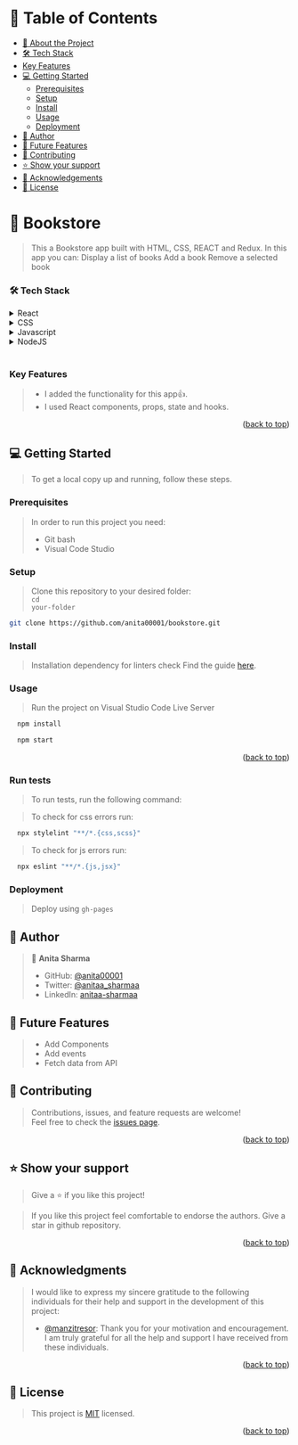 <a name="readme-top"></a>

<!-- TABLE OF CONTENTS -->

# 📗 Table of Contents

- [📖 About the Project](#about-project)
- [🛠 Tech Stack](#tech-stack)
- [Key Features](#key-features)
- [💻 Getting Started](#getting-started)
    - [Prerequisites](#prerequisites)
    - [Setup](#setup)
    - [Install](#install)
    - [Usage](#usage)
    - [Deployment](#triangular_flag_on_post-deployment)
- [👥 Author](#authors)
- [🔭 Future Features](#future-features)
- [🤝 Contributing](#contributing)
- [⭐️ Show your support](#support)
- [🙏 Acknowledgements](#acknowledgements)
- [📝 License](#license)

<!-- PROJECT DESCRIPTION -->

# 📖 Bookstore <a name="about-project"></a>

> This a Bookstore app built with HTML, CSS, REACT and Redux. In this app you can:
> Display a list of books
> Add a book
> Remove a selected book

### 🛠 Tech Stack <a name="tech-stack"></a>

<details>
  <summary>React</summary>
  <ul>
    <li><a href="https://html.com/css/#What_is_CSS">reactjs.org</a></li>
  </ul>
</details>

<details>
  <summary>CSS</summary>
  <ul>
    <li><a href="https://html.com/css/#What_is_CSS">style.css</a></li>
  </ul>
</details>

<details>
  <summary>Javascript</summary>
  <ul>
    <li><a href="https://www.javascripttutorial.net/javascript-dom/document-object-model-in-javascript/">script.js</a></li>
  </ul>
</details>

<details>
  <summary>NodeJS</summary>
  <ul>
    <li><a href="https://nodejs.org/en">Node.js</a></li>
  </ul>
</details>
<br>

<!-- Features -->

### Key Features <a name="key-features"></a>

>- I added the functionality for this app👍.
>- I used React components, props, state and hooks.

<p align="right">(<a href="#readme-top">back to top</a>)</p>

<!-- LIVE DEMO -->

<!-- GETTING STARTED -->

## 💻 Getting Started <a name="getting-started"></a>

> To get a local copy up and running, follow these steps.

### Prerequisites

> In order to run this project you need:
> - Git bash
> - Visual Code Studio

### Setup
> Clone this repository to your desired folder:<br>
> <code>cd your-folder</code>
```sh
git clone https://github.com/anita00001/bookstore.git
```

### Install

> Installation dependency for linters check
Find the guide [here](https://github.com/microverseinc/linters-config/tree/master/react-redux).

### Usage
> Run the project on Visual Studio Code Live Server
```sh
  npm install
```
```sh
  npm start
```

<p align="right">(<a href="#readme-top">back to top</a>)</p>

### Run tests

> To run tests, run the following command:

> To check for css errors run:
```sh
  npx stylelint "**/*.{css,scss}"
```
> To check for js errors run:
```sh
  npx eslint "**/*.{js,jsx}"
```
### Deployment
> Deploy using
<code>gh-pages</code>

<!-- AUTHORS -->

## 👥 Author <a name="author"></a>

> 👤 **Anita Sharma**
> - GitHub: [@anita00001](https://github.com/anita00001)
> - Twitter: [@anitaa_sharmaa](https://twitter.com/anitaa_sharmaa)
> - LinkedIn: [anitaa-sharmaa](https://www.linkedin.com/in/anitaa-sharmaa/)

<!-- FUTURE FEATURES -->

## 🔭 Future Features <a name="future-features"></a>

> - Add Components
> - Add events
> - Fetch data from API


<!-- CONTRIBUTING -->

## 🤝 Contributing <a name="contributing"></a>

> Contributions, issues, and feature requests are welcome!<br>
> Feel free to check the [issues page](https://github.com/anita00001/bookstore/issues).

<p align="right">(<a href="#readme-top">back to top</a>)</p>

<!-- SUPPORT -->

## ⭐️ Show your support <a name="support"></a>

> Give a ⭐️ if you like this project!

> If you like this project feel comfortable to endorse the authors. Give a star in github repository.

<p align="right">(<a href="#readme-top">back to top</a>)</p>

<!-- ACKNOWLEDGEMENTS -->

## 🙏 Acknowledgments <a name="acknowledgements"></a>
> I would like to express my sincere gratitude to the following individuals for their help and support in the development of this project:
>- [@manzitresor](https://github.com/manzitresor): Thank you for your motivation and encouragement.
><br> I am truly grateful for all the help and support I have received from these individuals.

<p align="right">(<a href="#readme-top">back to top</a>)</p>


<!-- LICENSE -->

## 📝 License <a name="license"></a>

> This project is [MIT](/MIT.md) licensed.

<p align="right">(<a href="#readme-top">back to top</a>)</p>
